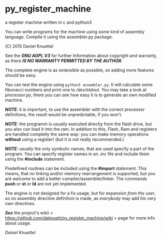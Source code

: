 # py_register_machine
a register machine written in c and python3

You can write programs for the machine using some kind of assembly language.
Compile it using the assembler.py package.

(C) 2015 Daniel Knuettel

See the ___GNU AGPL V3___ for further Information about copyright and warranty,
as there ___IS NO WARRANTY PERMITTED BY THE AUTHOR___.

The complete engine is as extensible as possible,
so adding more features should be easy.

You can test the engine using `python3 assembler.py`.
It will calculate some fibonacci numbers and print one to _/dev/stdout_.
You may take a look at _processor.py_, there you can see how easy it is
to generate an own modified machine. 

___NOTE___: it is important, to use the assembler with the correct
processor definitions, the result would be unpredictable, if you won't.

___NOTE___: the programm is usually executed directly from the flash drive,
but you also can load it into the ram. In addition to this,
Flash, Ram and registers are handled completly the same way: you can make
memory operations __without__ using a register! (but it is not really recommended.)

___NOTE___: usually the only symbolic names, that are used specify a part
of the program. You can specify register names in an _.inc_ file and 
include them using the __#include__ statement.

Predefined routines can be included using the __#import__ statement.
This means, that no linking and/or memory rearrangement is supported,
but you are _welcome_ to add a better compiler/assembler/linker.
The commands __push__ or __st__ or __ld__ are not yet implemented.

The engine is not designed for a fix usage, but for expansion 
_from the user_, so no assembly directive definition is made,
as _everybody_ may add his very own directives. 

___See___ the project's wikii < https://github.com/daknuett/py_register_machine/wiki > page for more info about usage.

_Daniel Knuettel_
